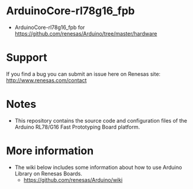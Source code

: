 # ArduinoCore-rl78g16_fpb
* ArduinoCore-rl78g16_fpb for https://github.com/renesas/Arduino/tree/master/hardware

# Support
If you find a bug you can submit an issue here on Renesas site:  
http://www.renesas.com/contact 

# Notes
* This repository contains the source code and configuration files of the Arduino RL78/G16 Fast Prototyping Board platform.

# More information
* The wiki below includes some information about how to use Arduino Library on Renesas Boards.
  * https://github.com/renesas/Arduino/wiki
